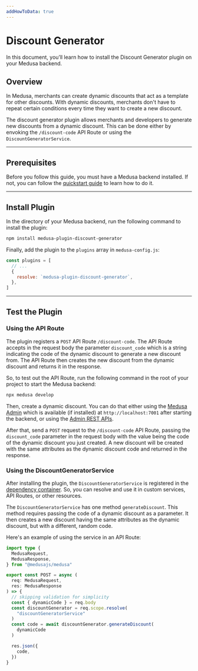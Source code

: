 ```yaml
---
addHowToData: true
---
```


# Discount Generator

In this document, you’ll learn how to install the Discount Generator plugin on your Medusa backend.

## Overview

In Medusa, merchants can create dynamic discounts that act as a template for other discounts. With dynamic discounts, merchants don't have to repeat certain conditions every time they want to create a new discount.

The discount generator plugin allows merchants and developers to generate new discounts from a dynamic discount. This can be done either by envoking the `/discount-code` API Route or using the `DiscountGeneratorService`.

---

## Prerequisites

Before you follow this guide, you must have a Medusa backend installed. If not, you can follow the [quickstart guide](../../create-medusa-app.mdx) to learn how to do it.

---

## Install Plugin

In the directory of your Medusa backend, run the following command to install the plugin:

```bash npm2yarn
npm install medusa-plugin-discount-generator
```

Finally, add the plugin to the `plugins` array in `medusa-config.js`:

```js title="medusa-config.js"
const plugins = [
  // ...
  {
    resolve: `medusa-plugin-discount-generator`,
  },
]
```

---

## Test the Plugin

### Using the API Route

The plugin registers a `POST` API Route `/discount-code`. The API Route accepts in the request body the parameter `discount_code` which is a string indicating the code of the dynamic discount to generate a new discount from. The API Route then creates the new discount from the dynamic discount and returns it in the response.

So, to test out the API Route, run the following command in the root of your project to start the Medusa backend:

```bash
npx medusa develop
```

Then, create a dynamic discount. You can do that either using the [Medusa Admin](../../user-guide/discounts/create/index.mdx) which is available (if installed) at `http://localhost:7001` after starting the backend, or using the [Admin REST APIs](../../modules/discounts/admin/manage-discounts.mdx).

After that, send a `POST` request to the `/discount-code` API Route, passing the `discount_code` parameter in the request body with the value being the code of the dynamic discount you just created. A new discount will be created with the same attributes as the dynamic discount code and returned in the response.

### Using the DiscountGeneratorService

After installing the plugin, the `DiscountGeneratorService` is registered in the [dependency container](../../development/fundamentals/dependency-injection.md). So, you can resolve and use it in custom services, API Routes, or other resources.

The `DiscountGeneratorService` has one method `generateDiscount`. This method requires passing the code of a dynamic discount as a parameter. It then creates a new discount having the same attributes as the dynamic discount, but with a different, random code.

Here's an example of using the service in an API Route:

```ts title="src/api/store/generate-discount-code/route.ts"
import type { 
  MedusaRequest, 
  MedusaResponse,
} from "@medusajs/medusa"

export const POST = async (
  req: MedusaRequest, 
  res: MedusaResponse
) => {
  // skipping validation for simplicity
  const { dynamicCode } = req.body
  const discountGenerator = req.scope.resolve(
    "discountGeneratorService"
  )
  const code = await discountGenerator.generateDiscount(
    dynamicCode
  )

  res.json({
    code,
  })
}
```
